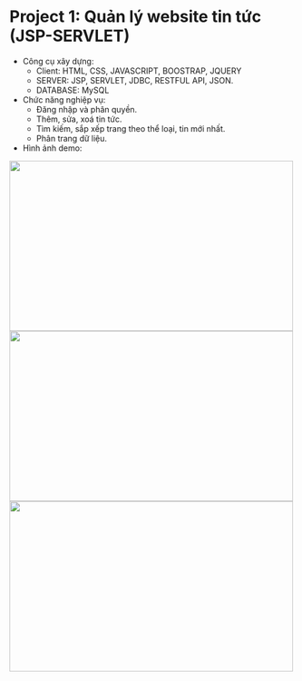 # Project 1: Quản lý website tin tức (JSP-SERVLET)
  - Công cụ xây dựng:
    + Client: HTML, CSS, JAVASCRIPT, BOOSTRAP, JQUERY
    + SERVER: JSP, SERVLET, JDBC, RESTFUL API, JSON.
    + DATABASE: MySQL
  - Chức năng nghiệp vụ:
    + Đăng nhập và phân quyền.
    + Thêm, sửa, xoá tin tức.
    + Tìm kiếm, sắp xếp trang theo thể loại, tin mới nhất.
    + Phân trang dữ liệu.
  - Hình ảnh demo:

<img src="https://user-images.githubusercontent.com/73806593/113849570-d8675680-97c3-11eb-8856-f8717aa05dec.PNG" width="500px" height = "300px"></img>  
<img src="https://user-images.githubusercontent.com/73806593/113850476-b6ba9f00-97c4-11eb-8fd3-185b6e80238c.PNG" width="500px" height = "300px"></img> 
<img src="https://user-images.githubusercontent.com/73806593/113850684-ea95c480-97c4-11eb-8169-f2cf6498b6fc.PNG" width="500px" height = "300px"></img> 

